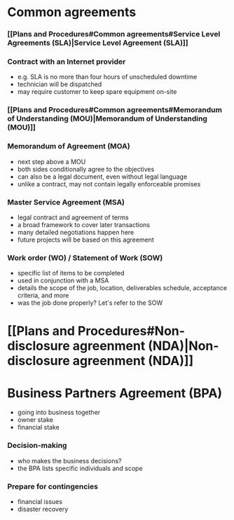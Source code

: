 # Common agreements
### [[Plans and Procedures#Common agreements#Service Level Agreements (SLA)|Service Level Agreement (SLA)]]
### Contract with an Internet provider
- e.g. SLA is no more than four hours of unscheduled downtime
- technician will be dispatched
- may require customer to keep spare equipment on-site
### [[Plans and Procedures#Common agreements#Memorandum of Understanding (MOU)|Memorandum of Understanding (MOU)]]
### Memorandum of Agreement (MOA)
- next step above a MOU
- both sides conditionally agree to the objectives
- can also be a legal document, even without legal language
- unlike a contract, may not contain legally enforceable promises
### Master Service Agreement (MSA)
- legal contract and agreement of terms
- a broad framework to cover later transactions
- many detailed negotiations happen here
- future projects will be based on this agreement
### Work order (WO) / Statement of Work (SOW)
- specific list of items to be completed
- used in conjunction with a MSA
- details the scope of the job, location, deliverables schedule, acceptance criteria, and more
- was the job done properly? Let's refer to the SOW
# [[Plans and Procedures#Non-disclosure agreenment (NDA)|Non-disclosure agreenment (NDA)]]
# Business Partners Agreement (BPA)
- going into business together
- owner stake
- financial stake
### Decision-making
- who makes the business decisions?
- the BPA lists specific individuals and scope
### Prepare for contingencies
- financial issues
- disaster recovery
